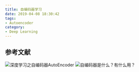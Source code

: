 ```yaml
---
title: 自编码器学习
date: 2019-04-08 18:30:42
tags:
- Autoencoder
category:
- Deep Learning
---
```



## 参考文献
![深度学习之自编码器AutoEncoder](https://blog.csdn.net/marsjhao/article/details/73480859)
![自编码器是什么？有什么用？](https://zhuanlan.zhihu.com/p/34238979)

